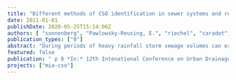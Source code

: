 ```yaml
---
title: "Different methods of CSO identification in sewer systems and receiving waters"
date: 2011-01-01
publishDate: 2020-05-25T15:14:06Z
authors: [ "sonnenberg", "Pawlowsky-Reusing, E.", "riechel", "caradot", "Toth, E.", "matzinger", "rouault" ]
publication_types: ["0"]
abstract: "During periods of heavy rainfall storm sewage volumes can exceed the capacity of combined sewer systems and overflow to surface water bodies. Combined sewer overflows (CSO) cause significant impacts on the water quality and their identification is crucial to plan CSO control programs or to fulfil legal requirements. This paper proposes and demonstrates six different methods to identify the occurrence of CSO based on information on the sewer system alone (methods 1 and 2), in combination with rain data (methods 3 and 4) or in combination with water quality data of the receiving surface water (methods 5 and 6). The methods provide different information on CSO, from occurrence to pollution load and impacts in receiving surface water. The methods introduced have all been applied to the Berlin urban water system. Based on these experiences they are compared considering the effort needed for their application, the required data and the obtained output. It is concluded that certainty of CSO identification can be increased by combining some of the presented methods."
featured: false
publication: " p 8 *In:* 12th Intenational Conference on Urban Drainage. Porto Alegre, Brazil. 11-16 September 2011"
projects: ["mia-cso"]
---
```


